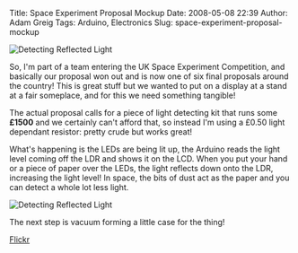 Title: Space Experiment Proposal Mockup
Date: 2008-05-08 22:39
Author: Adam Greig
Tags: Arduino, Electronics
Slug: space-experiment-proposal-mockup

![Detecting Reflected Light](http://static.flickr.com/2227/2476361263_e0243f1688_m.jpg)

So, I'm part of a team entering the UK Space Experiment Competition, and
basically our proposal won out and is now one of six final proposals
around the country! This is great stuff but we wanted to put on a
display at a stand at a fair someplace, and for this we need something
tangible!

The actual proposal calls for a piece of light detecting kit that runs
some **£1500** and we certainly can't afford that, so instead I'm using
a £0.50 light dependant resistor: pretty crude but works great!

What's happening is the LEDs are being lit up, the Arduino reads the
light level coming off the LDR and shows it on the LCD. When you put
your hand or a piece of paper over the LEDs, the light reflects down
onto the LDR, increasing the light level! In space, the bits of dust act
as the paper and you can detect a whole lot less light.

![Detecting Reflected Light](http://static.flickr.com/2091/2476363853_9437c182ee_m.jpg)

The next step is vacuum forming a little case for the thing!

[Flickr](http://www.flickr.com/photos/7320302@N07/2476363853/)
